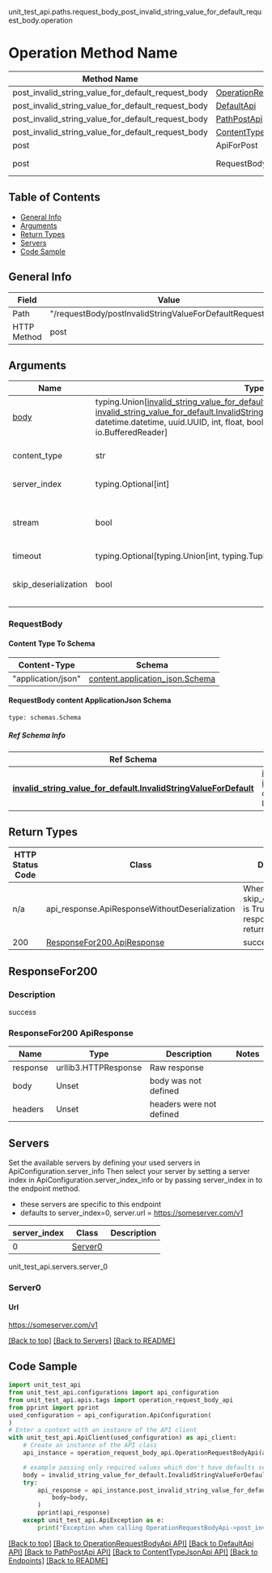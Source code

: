 unit_test_api.paths.request_body_post_invalid_string_value_for_default_request_body.operation
# Operation Method Name

| Method Name | Api Class | Notes |
| ----------- | --------- | ----- |
| post_invalid_string_value_for_default_request_body | [OperationRequestBodyApi](../../apis/tags/operation_request_body_api.md) | This api is only for tag=operation.requestBody |
| post_invalid_string_value_for_default_request_body | [DefaultApi](../../apis/tags/default_api.md) | This api is only for tag=default |
| post_invalid_string_value_for_default_request_body | [PathPostApi](../../apis/tags/path_post_api.md) | This api is only for tag=path.post |
| post_invalid_string_value_for_default_request_body | [ContentTypeJsonApi](../../apis/tags/content_type_json_api.md) | This api is only for tag=contentType_json |
| post | ApiForPost | This api is only for this endpoint |
| post | RequestBodyPostInvalidStringValueForDefaultRequestBody | This api is only for path=/requestBody/postInvalidStringValueForDefaultRequestBody |

## Table of Contents
- [General Info](#general-info)
- [Arguments](#arguments)
- [Return Types](#return-types)
- [Servers](#servers)
- [Code Sample](#code-sample)

## General Info
| Field | Value |
| ----- | ----- |
| Path | "/requestBody/postInvalidStringValueForDefaultRequestBody" |
| HTTP Method | post |

## Arguments

Name | Type | Description  | Notes
------------- | ------------- | ------------- | -------------
[body](#requestbody) | typing.Union[[invalid_string_value_for_default.InvalidStringValueForDefaultDictInput](../../components/schema/invalid_string_value_for_default.md#invalidstringvaluefordefaultdictinput), [invalid_string_value_for_default.InvalidStringValueForDefaultDict](../../components/schema/invalid_string_value_for_default.md#invalidstringvaluefordefaultdict), str, datetime.date, datetime.datetime, uuid.UUID, int, float, bool, None, list, tuple, bytes, io.FileIO, io.BufferedReader] | required |
content_type | str | optional, default is 'application/json' | Selects the schema and serialization of the request body. value must be one of ['application/json']
server_index | typing.Optional[int] | default is None | Allows one to select a different [server](#servers). If not None, must be one of [0]
stream | bool | default is False | if True then the response.content will be streamed and loaded from a file like object. When downloading a file, set this to True to force the code to deserialize the content to a FileSchema file
timeout | typing.Optional[typing.Union[int, typing.Tuple]] | default is None | the timeout used by the rest client
skip_deserialization | bool | default is False | when True, headers and body will be unset and an instance of api_response.ApiResponseWithoutDeserialization will be returned

### RequestBody

#### Content Type To Schema
Content-Type | Schema
------------ | -------
"application/json" | [content.application_json.Schema](#requestbody-content-applicationjson-schema)

#### RequestBody content ApplicationJson Schema
```
type: schemas.Schema
```

##### Ref Schema Info
Ref Schema | Input Type | Output Type
---------- | ---------- | -----------
[**invalid_string_value_for_default.InvalidStringValueForDefault**](../../components/schema/invalid_string_value_for_default.md) | [invalid_string_value_for_default.InvalidStringValueForDefaultDictInput](../../components/schema/invalid_string_value_for_default.md#invalidstringvaluefordefaultdictinput), [invalid_string_value_for_default.InvalidStringValueForDefaultDict](../../components/schema/invalid_string_value_for_default.md#invalidstringvaluefordefaultdict), str, datetime.date, datetime.datetime, uuid.UUID, int, float, bool, None, list, tuple, bytes, io.FileIO, io.BufferedReader | [invalid_string_value_for_default.InvalidStringValueForDefaultDict](../../components/schema/invalid_string_value_for_default.md#invalidstringvaluefordefaultdict), str, float, int, bool, None, tuple, bytes, io.FileIO

## Return Types

HTTP Status Code | Class | Description
------------- | ------------- | -------------
n/a | api_response.ApiResponseWithoutDeserialization | When skip_deserialization is True this response is returned
200 | [ResponseFor200.ApiResponse](#responsefor200-apiresponse) | success

## ResponseFor200

### Description
success

### ResponseFor200 ApiResponse
Name | Type | Description  | Notes
------------- | ------------- | ------------- | -------------
response | urllib3.HTTPResponse | Raw response |
body | Unset | body was not defined |
headers | Unset | headers were not defined |

## Servers

Set the available servers by defining your used servers in ApiConfiguration.server_info
Then select your server by setting a server index in ApiConfiguration.server_index_info or by
passing server_index in to the endpoint method.
- these servers are specific to this endpoint
- defaults to server_index=0, server.url = https://someserver.com/v1

server_index | Class | Description
------------ | ----- | ------------
0 | [Server0](#server0) |

unit_test_api.servers.server_0
### Server0

#### Url
https://someserver.com/v1

[[Back to top]](#top) [[Back to Servers]](../../README.md#Servers) [[Back to README]](../../README.md)

## Code Sample

```python
import unit_test_api
from unit_test_api.configurations import api_configuration
from unit_test_api.apis.tags import operation_request_body_api
from pprint import pprint
used_configuration = api_configuration.ApiConfiguration(
)
# Enter a context with an instance of the API client
with unit_test_api.ApiClient(used_configuration) as api_client:
    # Create an instance of the API class
    api_instance = operation_request_body_api.OperationRequestBodyApi(api_client)

    # example passing only required values which don't have defaults set
    body = invalid_string_value_for_default.InvalidStringValueForDefault.validate(None)
    try:
        api_response = api_instance.post_invalid_string_value_for_default_request_body(
            body=body,
        )
        pprint(api_response)
    except unit_test_api.ApiException as e:
        print("Exception when calling OperationRequestBodyApi->post_invalid_string_value_for_default_request_body: %s\n" % e)
```

[[Back to top]](#top)
[[Back to OperationRequestBodyApi API]](../../apis/tags/operation_request_body_api.md)
[[Back to DefaultApi API]](../../apis/tags/default_api.md)
[[Back to PathPostApi API]](../../apis/tags/path_post_api.md)
[[Back to ContentTypeJsonApi API]](../../apis/tags/content_type_json_api.md)
[[Back to Endpoints]](../../../README.md#Endpoints) [[Back to README]](../../../README.md)
